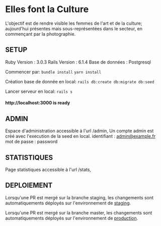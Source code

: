 # Elles font la Culture
L'objectif est de rendre visible les femmes de l'art et de la culture; aujourd'hui présentes mais sous-représentées dans le secteur, en commençant par la photographie.


## SETUP

Ruby Version : 3.0.3
Rails Version : 6.1.4
Base de données : Postgresql

Commencer par:
```bundle install```
``` yarn install ```

Création base de donnée en local:
``` rails db:create db:migrate db:seed ```

Lancer serveur en local:
``` rails s ```

#### http://localhost:3000 is ready



## ADMIN

Espace d'administration accessible à l'url /admin,
Un compte admin est créé avec l'execution de la seed en local.
identifiant : admin@example.fr
mot de passe : password



## STATISTIQUES

Page statistiques accessible à l'url /stats,



## DEPLOIEMENT

Lorsqu'une PR est mergé sur la branche staging, les changements sont automatiquements déployés sur l'environnement de [staging](https://www.ellesfontlaculture.incubateur.net/).

Lorsqu'une PR est mergé sur la branche master, les changements sont automatiquements déployés sur l'environnement de [production](https://www.ellesfontlaculture.beta.gouv.fr/).



